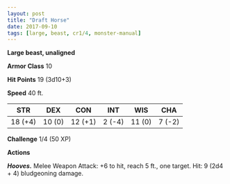 ```yaml
---
layout: post
title: "Draft Horse"
date: 2017-09-10
tags: [large, beast, cr1/4, monster-manual]
---
```


**Large beast, unaligned**

**Armor Class** 10

**Hit Points** 19 (3d10+3)

**Speed** 40 ft.

|   STR   |   DEX   |   CON   |   INT   |   WIS   |   CHA   |
|:-----:|:-----:|:-----:|:-----:|:-----:|:-----:|
| 18 (+4) | 10 (0) | 12 (+1) | 2 (-4) | 11 (0) | 7 (-2) |

**Challenge** 1/4 (50 XP)

**Actions**

***Hooves.*** Melee Weapon Attack: +6 to hit, reach 5 ft., one target. Hit: 9 (2d4 + 4) bludgeoning damage.

